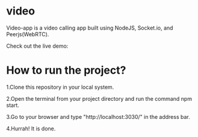# video

Video-app is a video calling app built using NodeJS, Socket.io, and Peerjs(WebRTC).

Check out the live demo: 


# How to run the project?

1.Clone this repository in your local system.

2.Open the terminal from your project directory and run the command npm start.

3.Go to your browser and type "http://localhost:3030/" in the address bar.

4.Hurrah! It is done.

